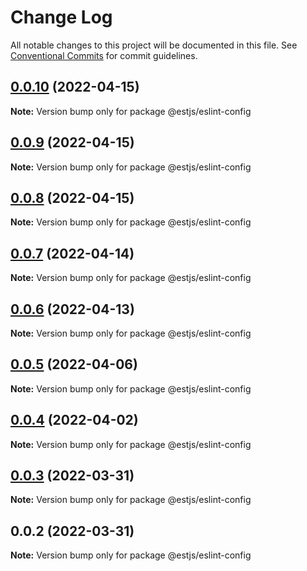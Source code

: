 # Change Log

All notable changes to this project will be documented in this file.
See [Conventional Commits](https://conventionalcommits.org) for commit guidelines.

## [0.0.10](https://github.com/ventjs/eslint-config/compare/v0.0.9...v0.0.10) (2022-04-15)

**Note:** Version bump only for package @estjs/eslint-config





## [0.0.9](https://github.com/ventjs/eslint-config/compare/v0.0.8...v0.0.9) (2022-04-15)

**Note:** Version bump only for package @estjs/eslint-config





## [0.0.8](https://github.com/ventjs/eslint-config/compare/v0.0.7...v0.0.8) (2022-04-15)

**Note:** Version bump only for package @estjs/eslint-config





## [0.0.7](https://github.com/ventjs/eslint-config/compare/v0.0.6...v0.0.7) (2022-04-14)

**Note:** Version bump only for package @estjs/eslint-config





## [0.0.6](https://github.com/ventjs/eslint-config/compare/v0.0.5...v0.0.6) (2022-04-13)

**Note:** Version bump only for package @estjs/eslint-config





## [0.0.5](https://github.com/ventjs/eslint-config/compare/v0.0.4...v0.0.5) (2022-04-06)

**Note:** Version bump only for package @estjs/eslint-config





## [0.0.4](https://github.com/ventjs/eslint-config/compare/v0.0.3...v0.0.4) (2022-04-02)

**Note:** Version bump only for package @estjs/eslint-config





## [0.0.3](https://github.com/estjs/eslint-config/compare/v0.0.2...v0.0.3) (2022-03-31)

**Note:** Version bump only for package @estjs/eslint-config





## 0.0.2 (2022-03-31)

**Note:** Version bump only for package @estjs/eslint-config
